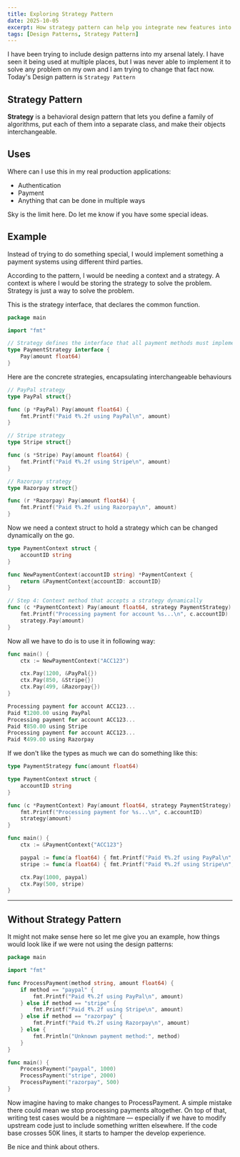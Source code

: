 ```yaml
---
title: Exploring Strategy Pattern
date: 2025-10-05
excerpt: How strategy pattern can help you integrate new features into your systems.
tags: [Design Patterns, Strategy Pattern]
---
```


I have been trying to include design patterns into my arsenal lately. I have seen it being used at multiple places, but I was never able to implement it to solve any problem on my own and I am trying to change that fact now. Today's Design pattern is `Strategy Pattern`

## Strategy Pattern

**Strategy** is a behavioral design pattern that lets you define a family of algorithms, put each of them into a separate class, and make their objects interchangeable.

## Uses

Where can I use this in my real production applications:

- Authentication
- Payment
- Anything that can be done in multiple ways

Sky is the limit here. Do let me know if you have some special ideas.

## Example

Instead of trying to do something special, I would implement something a payment systems using different third parties.

According to the pattern, I would be needing a context and a strategy. A context is where I would be storing the strategy to solve the problem. Strategy is just a way to solve the problem.

This is the strategy interface, that declares the common function.

```go
package main

import "fmt"

// Strategy defines the interface that all payment methods must implement
type PaymentStrategy interface {
	Pay(amount float64)
}
```

Here are the concrete strategies, encapsulating interchangeable behaviours

```go
// PayPal strategy
type PayPal struct{}

func (p *PayPal) Pay(amount float64) {
	fmt.Printf("Paid ₹%.2f using PayPal\n", amount)
}

// Stripe strategy
type Stripe struct{}

func (s *Stripe) Pay(amount float64) {
	fmt.Printf("Paid ₹%.2f using Stripe\n", amount)
}

// Razorpay strategy
type Razorpay struct{}

func (r *Razorpay) Pay(amount float64) {
	fmt.Printf("Paid ₹%.2f using Razorpay\n", amount)
}
```

Now we need a context struct to hold a strategy which can be changed dynamically on the go.

```go
type PaymentContext struct {
	accountID string
}

func NewPaymentContext(accountID string) *PaymentContext {
	return &PaymentContext{accountID: accountID}
}

// Step 4: Context method that accepts a strategy dynamically
func (c *PaymentContext) Pay(amount float64, strategy PaymentStrategy) {
	fmt.Printf("Processing payment for account %s...\n", c.accountID)
	strategy.Pay(amount)
}
```

Now all we have to do is to use it in following way:

```go
func main() {
	ctx := NewPaymentContext("ACC123")

	ctx.Pay(1200, &PayPal{})
	ctx.Pay(850, &Stripe{})
	ctx.Pay(499, &Razorpay{})
}

Processing payment for account ACC123...
Paid ₹1200.00 using PayPal
Processing payment for account ACC123...
Paid ₹850.00 using Stripe
Processing payment for account ACC123...
Paid ₹499.00 using Razorpay
```

If we don't like the types as much we can do something like this:

```go
type PaymentStrategy func(amount float64)

type PaymentContext struct {
	accountID string
}

func (c *PaymentContext) Pay(amount float64, strategy PaymentStrategy) {
	fmt.Printf("Processing payment for %s...\n", c.accountID)
	strategy(amount)
}

func main() {
	ctx := &PaymentContext{"ACC123"}

	paypal := func(a float64) { fmt.Printf("Paid ₹%.2f using PayPal\n", a) }
	stripe := func(a float64) { fmt.Printf("Paid ₹%.2f using Stripe\n", a) }

	ctx.Pay(1000, paypal)
	ctx.Pay(500, stripe)
}

```

---

## Without Strategy Pattern

It might not make sense here so let me give you an example, how things would look like if we were not using the design patterns:

```go
package main

import "fmt"

func ProcessPayment(method string, amount float64) {
	if method == "paypal" {
		fmt.Printf("Paid ₹%.2f using PayPal\n", amount)
	} else if method == "stripe" {
		fmt.Printf("Paid ₹%.2f using Stripe\n", amount)
	} else if method == "razorpay" {
		fmt.Printf("Paid ₹%.2f using Razorpay\n", amount)
	} else {
		fmt.Println("Unknown payment method:", method)
	}
}

func main() {
	ProcessPayment("paypal", 1000)
	ProcessPayment("stripe", 2000)
	ProcessPayment("razorpay", 500)
}
```

Now imagine having to make changes to ProcessPayment. A simple mistake there could mean we stop processing payments altogether. On top of that, writing test cases would be a nightmare — especially if we have to modify upstream code just to include something written elsewhere. If the code base crosses 50K lines, it starts to hamper the develop experience.

Be nice and think about others.
